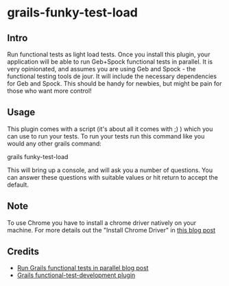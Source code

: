 grails-funky-test-load
======================

Intro
-----
Run functional tests as light load tests. Once you install this plugin, your application will be able to run Geb+Spock functional tests in parallel.
It is very opinionated, and assumes you are using Geb and Spock - the functional testing tools de jour. It will include the necessary dependencies for Geb and Spock. This should be handy for newbies, but might be pain for those who want more control!


Usage
-----
This plugin comes with a script (it's about all it comes with ;) ) which you can use to run your tests. To run your tests run this command like you would any other grails command:

grails funky-test-load

This will bring up a console, and will ask you a number of questions. You can answer these questions with suitable values or hit return to accept the default.

Note
----
To use Chrome you have to install a chrome driver natively on your machine. For more details out the "Install Chrome Driver" in [this blog post](http://programming34m0.blogspot.fr/2012/11/getting-started-with-grails-functional.html)


Credits
-------
* [Run Grails functional tests in parallel blog post](http://fbflex.wordpress.com/2011/12/01/a-script-to-run-grails-functional-tests-in-parallel/)
* [Grails functional-test-development plugin](https://github.com/alkemist/grails-functional-test-development)


